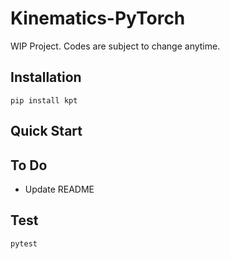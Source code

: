 # Kinematics-PyTorch
WIP Project. Codes are subject to change anytime.

## Installation

```
pip install kpt
```

## Quick Start


## To Do

* Update README

## Test

```bash
pytest
```
